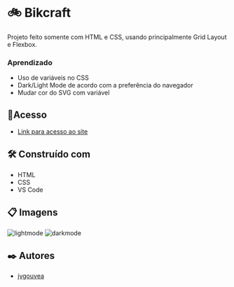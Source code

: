 # 🚲 Bikcraft

Projeto feito somente com HTML e CSS, usando principalmente Grid Layout e Flexbox.

### Aprendizado

* Uso de variáveis no CSS
* Dark/Light Mode de acordo com a preferência do navegador
* Mudar cor do SVG com variável


## 📌Acesso

* [Link para acesso ao site](https://projeto-bikcraft-steel.vercel.app/)


## 🛠️ Construído com

* HTML
* CSS
* VS Code


## 📋 Imagens

![lightmode](https://user-images.githubusercontent.com/86687541/154182289-3af9bf1f-05f0-4ee9-8bdf-891e9f6eefa7.png)
![darkmode](https://user-images.githubusercontent.com/86687541/154182402-738783ff-dbfc-4175-a625-dfcf892a88a5.png)


## ✒️ Autores

* [jvgouvea](https://github.com/jvgouvea)


